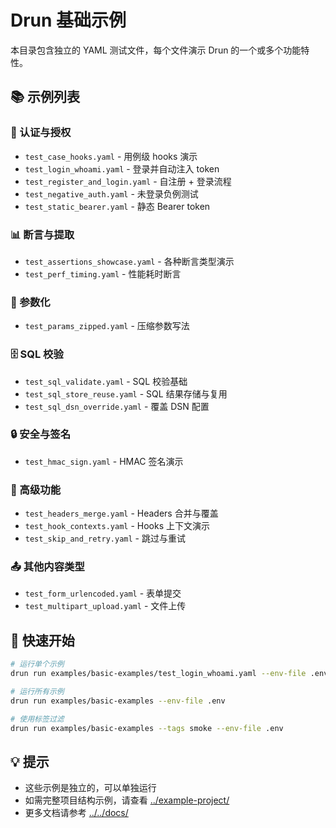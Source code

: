 # Drun 基础示例

本目录包含独立的 YAML 测试文件，每个文件演示 Drun 的一个或多个功能特性。

## 📚 示例列表

### 🔐 认证与授权
- `test_case_hooks.yaml` - 用例级 hooks 演示
- `test_login_whoami.yaml` - 登录并自动注入 token
- `test_register_and_login.yaml` - 自注册 + 登录流程
- `test_negative_auth.yaml` - 未登录负例测试
- `test_static_bearer.yaml` - 静态 Bearer token

### 📊 断言与提取
- `test_assertions_showcase.yaml` - 各种断言类型演示
- `test_perf_timing.yaml` - 性能耗时断言

### 🔄 参数化
- `test_params_zipped.yaml` - 压缩参数写法

### 🗄️ SQL 校验
- `test_sql_validate.yaml` - SQL 校验基础
- `test_sql_store_reuse.yaml` - SQL 结果存储与复用
- `test_sql_dsn_override.yaml` - 覆盖 DSN 配置

### 🔒 安全与签名
- `test_hmac_sign.yaml` - HMAC 签名演示

### 🔧 高级功能
- `test_headers_merge.yaml` - Headers 合并与覆盖
- `test_hook_contexts.yaml` - Hooks 上下文演示
- `test_skip_and_retry.yaml` - 跳过与重试

### 📤 其他内容类型
- `test_form_urlencoded.yaml` - 表单提交
- `test_multipart_upload.yaml` - 文件上传

## 🚀 快速开始

```bash
# 运行单个示例
drun run examples/basic-examples/test_login_whoami.yaml --env-file .env

# 运行所有示例
drun run examples/basic-examples --env-file .env

# 使用标签过滤
drun run examples/basic-examples --tags smoke --env-file .env
```

## 💡 提示

- 这些示例是独立的，可以单独运行
- 如需完整项目结构示例，请查看 [../example-project/](../example-project/)
- 更多文档请参考 [../../docs/](../../docs/)

